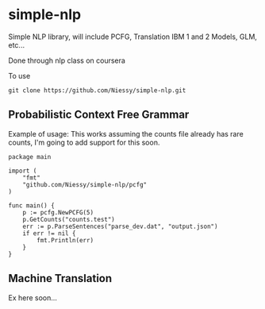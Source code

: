 <h1>simple-nlp</h1>

Simple NLP library, will include PCFG, Translation IBM 1 and 2 Models, GLM, etc...

Done through nlp class on coursera

To use 
	
    git clone https://github.com/Niessy/simple-nlp.git

<h2> Probabilistic Context Free Grammar </h2>

Example of usage: This works assuming the counts file already has rare counts, I'm going to add support for this soon.

    package main

    import (
        "fmt"
	    "github.com/Niessy/simple-nlp/pcfg"
    )

    func main() {
	    p := pcfg.NewPCFG(5)
	    p.GetCounts("counts.test")
	    err := p.ParseSentences("parse_dev.dat", "output.json")
	    if err != nil {
		    fmt.Println(err)
	    }
    }
    
<h2> Machine Translation </h2>
    
Ex here soon...
    

